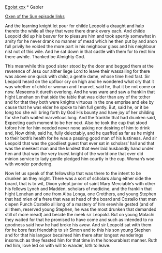 [Egoist xxx](https://archive.org/stream/ulysses00joyc_1?ref=ol#page/xxx/mode/1up) * Gabler

[Oxen of the Sun episode links](https://github.com/upup1904/ulysses_splits/blob/master/oxen_of_the_sun/episode_links_oxen_of_the_sun.md)


And the learning knight let pour for childe Leopold a draught and halp
thereto the while all they that were there drank every each. And childe
Leopold did up his beaver for to pleasure him and took apertly somewhat
in amity for he never drank no manner of mead which he then put by and
anon full privily he voided the more part in his neighbour glass and his
neighbour nist not of this wile. And he sat down in that castle with
them for to rest him there awhile. Thanked be Almighty God.

This meanwhile this good sister stood by the door and begged them at the
reverence of Jesu our alther liege Lord to leave their wassailing for
there was above one quick with child, a gentle dame, whose time hied
fast. Sir Leopold heard on the upfloor cry on high and he wondered what
cry that it was whether of child or woman and I marvel, said he, that it
be not come or now. Meseems it dureth overlong. And he was ware and saw
a franklin that hight Lenehan on that side the table that was older than
any of the tother and for that they both were knights virtuous in the
one emprise and eke by cause that he was elder he spoke to him full
gently. But, said he, or it be long too she will bring forth by God His
bounty and have joy of her childing for she hath waited marvellous long.
And the franklin that had drunken said, Expecting each moment to be her
next. Also he took the cup that stood tofore him for him needed never
none asking nor desiring of him to drink and, Now drink, said he, fully
delectably, and he quaffed as far as he might to their both’s health for
he was a passing good man of his lustiness. And sir Leopold that was the
goodliest guest that ever sat in scholars’ hall and that was the meekest
man and the kindest that ever laid husbandly hand under hen and that was
the very truest knight of the world one that ever did minion service to
lady gentle pledged him courtly in the cup. Woman’s woe with wonder
pondering.

Now let us speak of that fellowship that was there to the intent to be
drunken an they might. There was a sort of scholars along either side
the board, that is to wit, Dixon yclept junior of saint Mary Merciable’s
with other his fellows Lynch and Madden, scholars of medicine, and the
franklin that hight Lenehan and one from Alba Longa, one Crotthers, and
young Stephen that had mien of a frere that was at head of the board and
Costello that men clepen Punch Costello all long of a mastery of him
erewhile gested (and of all them, reserved young Stephen, he was the
most drunken that demanded still of more mead) and beside the meek sir
Leopold. But on young Malachi they waited for that he promised to have
come and such as intended to no goodness said how he had broke his avow.
And sir Leopold sat with them for he bore fast friendship to sir Simon
and to this his son young Stephen and for that his languor becalmed him
there after longest wanderings insomuch as they feasted him for that
time in the honourablest manner. Ruth red him, love led on with will to
wander, loth to leave.
